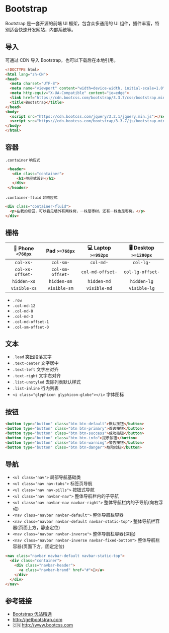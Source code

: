 # Bootstrap

Bootstrap 是一套开源的前端 UI 框架，包含众多通用的 UI 组件，插件丰富，特别适合快速开发网站，内部系统等。

## 导入
可通过 CDN 导入 Bootstrap，也可以下载后在本地引用。
```html
<!DOCTYPE html>
<html lang="zh-CN">
<head>
  <meta charset="UTF-8">
  <meta name="viewport" content="width=device-width, initial-scale=1.0">
  <meta http-equiv="X-UA-Compatible" content="ie=edge">
  <link href="https://cdn.bootcss.com/bootstrap/3.3.7/css/bootstrap.min.css" rel="stylesheet">
  <title>Bootstrap</title>
</head>
<body>
  <script src="https://cdn.bootcss.com/jquery/3.2.1/jquery.min.js"></script>
  <script src="https://cdn.bootcss.com/bootstrap/3.3.7/js/bootstrap.min.js"></script>
</body>
</html>
```

## 容器
`.container` `响应式`
```html
 <header>
   <div class="container">
     <h1>响应式设计</h1>
   </div>
 </header>
```
`.container-fluid` `非响应式`
```html
<div class="container-fluid">
  <p>在我的后园，可以看见墙外有两株树，一株是枣树，还有一株也是枣树。</p>
</div>
```

## 栅格
| 📱 Phone `<768px` | Pad `>=768px`    | 💻 Laptop `>=992px` | 🖥 Desktop `>=1200px` |
|:-----------------:|:----------------:|:------------------:|:---------------------:|
|      `col-xs-`    |   `col-sm-`      |     `col-md-`      |     `col-lg-`         |
|  `col-xs-offset-` | `col-sm-offset-` |  `col-md-offset-`  |   `col-lg-offset-`    |
|     `hidden-xs`   |    `hidden-sm`   |     `hidden-md`    |      `hidden-lg`      |
|    `visible-xs`   |   `visible-sm`   |    `visible-md`    |      `visible-lg`     |

* `.row`
* `.col-md-12`
* `.col-md-8`
* `.col-md-3`
* `.col-md-offset-1`
* `.col-sm-offset-0`

## 文本
* `.lead` 突出段落文字
* `.text-center` 文字居中
* `.text-left` 文字左对齐
* `.text-right` 文字右对齐
* `.list-unstyled` 去除列表默认样式
* `.list-inline` 行内列表
* `<i class="glyphicon glyphicon-globe"></i>` 字体图标

## 按钮
```html
<button type="button" class="btn btn-default">默认按钮</button>
<button type="button" class="btn btn-primary">首选按钮</button>
<button type="button" class="btn btn-success">成功按钮</button>
<button type="button" class="btn btn-info">提示按钮</button>
<button type="button" class="btn btn-warning">警告按钮</button>
<button type="button" class="btn btn-danger">危险按钮</button>
```

## 导航
* `<ul class="nav">` 局部导航基础类
* `<ul class="nav nav-tabs">` 标签页导航
* `<ul class="nav nav-pills">` 按钮式导航
* `<ul class="nav navbar-nav">` 整体导航栏内的子导航
* `<ul class="nav navbar-nav navbar-right">` 整体导航栏内的子导航(向右浮动)
* `<nav class="navbar navbar-default">` 整体导航栏容器
* `<nav class="navbar navbar-default navbar-static-top">` 整体导航栏容器(页面上方，静态定位)
* `<nav class="navbar navbar-inverse">` 整体导航栏容器(深色)
* `<nav class="navbar navbar-inverse navbar-fixed-bottom">` 整体导航栏容器(页面下方，固定定位)

```html
<nav class="navbar navbar-default navbar-static-top">
  <div class="container">
    <div class="navbar-header">
      <a class="navbar-brand" href="#">🍎</a>
    </div>
  </div>
</nav>
```

## 参考链接
* [Bootstrap 优站精选](http://expo.bootcss.com)
* http://getbootstrap.com
* 🇨🇳 http://www.bootcss.com
